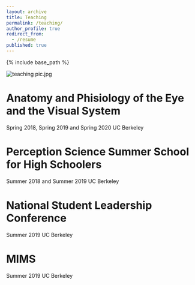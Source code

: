 ```yaml
---
layout: archive
title: Teaching
permalink: /teaching/
author_profile: true
redirect_from:
  - /resume
published: true
---
```


{% include base_path %}

![teaching pic.jpg]({{site.baseurl}}/images/teaching_pic_resized.jpg)

Anatomy and Phisiology of the Eye and the Visual System
======
Spring 2018, Spring 2019 and Spring 2020
UC Berkeley

Perception Science Summer School for High Schoolers
======
Summer 2018 and Summer 2019
UC Berkeley

National Student Leadership Conference
======
Summer 2019
UC Berkeley

MIMS
======
Summer 2019
UC Berkeley
